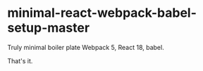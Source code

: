 # minimal-react-webpack-babel-setup-master

Truly minimal boiler plate Webpack 5, React 18, babel.

That's it.
